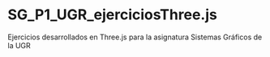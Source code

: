 # SG_P1_UGR_ejerciciosThree.js
Ejercicios desarrollados en Three.js para la asignatura Sistemas Gráficos de la UGR
